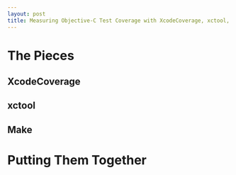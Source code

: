```yaml
---
layout: post
title: Measuring Objective-C Test Coverage with XcodeCoverage, xctool, and Make
---
```


# The Pieces

## XcodeCoverage

## xctool

## Make

# Putting Them Together
